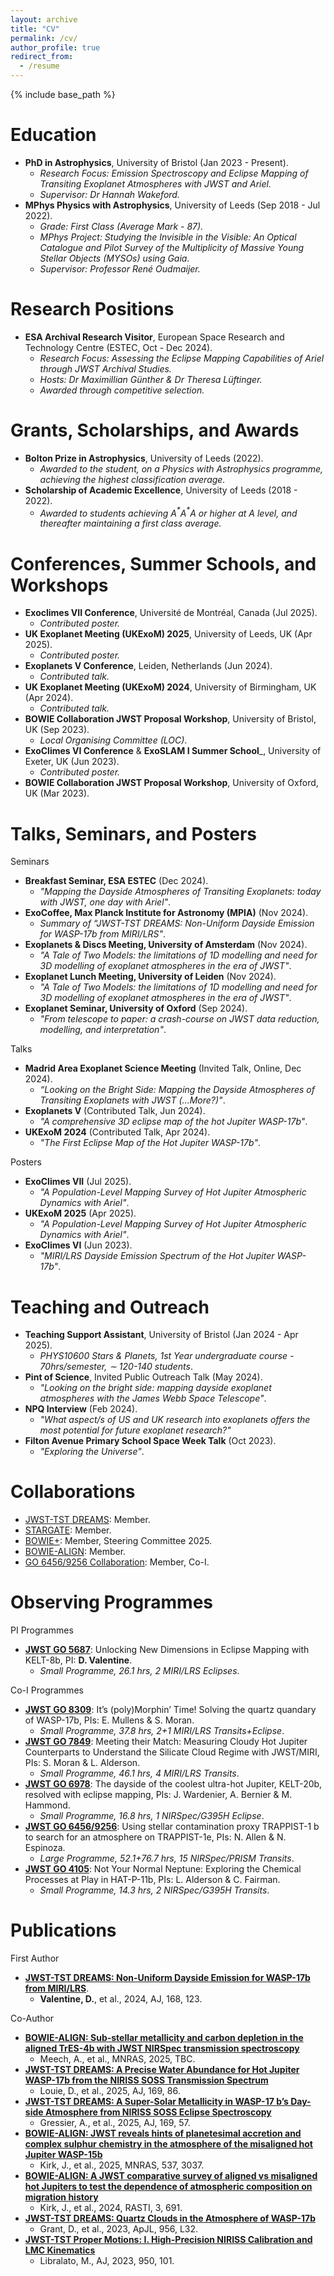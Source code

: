 ```yaml
---
layout: archive
title: "CV"
permalink: /cv/
author_profile: true
redirect_from:
  - /resume
---
```


{% include base_path %}

Education
======
* **PhD in Astrophysics**, University of Bristol (Jan 2023 - Present).
  * _Research Focus: Emission Spectroscopy and Eclipse Mapping of Transiting Exoplanet Atmospheres with JWST and Ariel._
  * _Supervisor: Dr Hannah Wakeford._
* **MPhys Physics with Astrophysics**, University of Leeds (Sep 2018 - Jul 2022).
  * _Grade: First Class (Average Mark - 87)._
  * _MPhys Project: Studying the Invisible in the Visible: An Optical Catalogue and Pilot Survey of the Multiplicity of Massive Young Stellar Objects (MYSOs) using Gaia._
  * _Supervisor: Professor René Oudmaijer._

Research Positions
======
* **ESA Archival Research Visitor**, European Space Research and Technology Centre (ESTEC, Oct - Dec 2024).
  * _Research Focus: Assessing the Eclipse Mapping Capabilities of Ariel through JWST Archival Studies._
  * _Hosts: Dr Maximillian Günther & Dr Theresa Lüftinger._
  * _Awarded through competitive selection._
  
Grants, Scholarships, and Awards
======
* **Bolton Prize in Astrophysics**, University of Leeds (2022).
  * _Awarded to the student, on a Physics with Astrophysics programme, achieving the highest classification average._
* **Scholarship of Academic Excellence**, University of Leeds (2018 - 2022).
  * _Awarded to students achieving A$^*$A$^*$A or higher at A level, and thereafter maintaining a first class average._

Conferences, Summer Schools, and Workshops
======
* **Exoclimes VII Conference**, Université de Montréal, Canada (Jul 2025).
  * _Contributed poster._
* **UK Exoplanet Meeting (UKExoM) 2025**, University of Leeds, UK (Apr 2025).
  * _Contributed poster._
* **Exoplanets V Conference**, Leiden, Netherlands (Jun 2024).
  * _Contributed talk._
* **UK Exoplanet Meeting (UKExoM) 2024**, University of Birmingham, UK (Apr 2024).
  * _Contributed talk._
* **BOWIE Collaboration JWST Proposal Workshop**, University of Bristol, UK (Sep 2023).
  * _Local Organising Committee (LOC)_.
* **ExoClimes VI Conference** & **ExoSLAM I Summer School**_, University of Exeter, UK (Jun 2023).
  * _Contributed poster._
* **BOWIE Collaboration JWST Proposal Workshop**, University of Oxford, UK (Mar 2023).

  
Talks, Seminars, and Posters
======
Seminars
* **Breakfast Seminar, ESA ESTEC** (Dec 2024).
  * _"Mapping the Dayside Atmospheres of Transiting Exoplanets: today with JWST, one day with Ariel"_.
* **ExoCoffee, Max Planck Institute for Astronomy (MPIA)** (Nov 2024).
  * _Summary of “JWST-TST DREAMS: Non-Uniform Dayside Emission for WASP-17b from MIRI/LRS"_.
* **Exoplanets & Discs Meeting, University of Amsterdam** (Nov 2024).
  * _"A Tale of Two Models: the limitations of 1D modelling and need for 3D modelling of exoplanet atmospheres in the era of JWST"_.
* **Exoplanet Lunch Meeting, University of Leiden** (Nov 2024).
  * _"A Tale of Two Models: the limitations of 1D modelling and need for 3D modelling of exoplanet atmospheres in the era of JWST"_.
* **Exoplanet Seminar, University of Oxford** (Sep 2024).
  * _"From telescope to paper: a crash-course on JWST data reduction, modelling, and interpretation"_.

Talks
* **Madrid Area Exoplanet Science Meeting** (Invited Talk, Online, Dec 2024).
  * _“Looking on the Bright Side: Mapping the Dayside Atmospheres of Transiting Exoplanets with JWST (...More?)"_.
* **Exoplanets V** (Contributed Talk, Jun 2024).
  * _"A comprehensive 3D eclipse map of the hot Jupiter WASP-17b"_.
* **UKExoM 2024** (Contributed Talk, Apr 2024).
  * _"The First Eclipse Map of the Hot Jupiter WASP-17b"_.

Posters
* **ExoClimes VII** (Jul 2025).
  * _"A Population-Level Mapping Survey of Hot Jupiter Atmospheric Dynamics with Ariel"_.
* **UKExoM 2025** (Apr 2025).
  * _"A Population-Level Mapping Survey of Hot Jupiter Atmospheric Dynamics with Ariel"_.
* **ExoClimes VI** (Jun 2023).
  * _"MIRI/LRS Dayside Emission Spectrum of the Hot Jupiter WASP-17b"_.

Teaching and Outreach
======
* **Teaching Support Assistant**, University of Bristol (Jan 2024 - Apr 2025).
  * _PHYS10600 Stars & Planets, 1st Year undergraduate course - 70hrs/semester, ∼ 120-140 students_.
* **Pint of Science**, Invited Public Outreach Talk (May 2024).
  * _"Looking on the bright side: mapping dayside exoplanet atmospheres with the James Webb Space Telescope"_.
* **NPQ Interview** (Feb 2024).
  * _"What aspect/s of US and UK research into exoplanets offers the most potential for future exoplanet research?"_
* **Filton Avenue Primary School Space Week Talk** (Oct 2023).
  * _"Exploring the Universe"_.
  
Collaborations
======
* [JWST-TST DREAMS](https://www.stsci.edu/~marel/jwsttelsciteam.html): Member.
* [STARGATE](https://stargatecollaboration.github.io/index.html): Member.
* [BOWIE+](https://bowiecollaboration.github.io): Member, Steering Committee 2025.
* [BOWIE-ALIGN](https://arxiv.org/pdf/2407.03198): Member.
* [GO 6456/9256 Collaboration](https://www.stsci.edu/jwst/science-execution/program-information?id=6456): Member, Co-I.

Observing Programmes
======
PI Programmes
* **[JWST GO 5687](https://www.stsci.edu/jwst/science-execution/program-information?id=5687)**: Unlocking New Dimensions in Eclipse Mapping with KELT-8b, PI: **D. Valentine**.
  * _Small Programme, 26.1 hrs, 2 MIRI/LRS Eclipses_.

Co-I Programmes
* **[JWST GO 8309](https://www.stsci.edu/jwst/science-execution/program-information?id=8309)**: It’s (poly)Morphin’ Time! Solving the quartz quandary of WASP-17b, PIs: E. Mullens & S. Moran.
  * _Small Programme, 37.8 hrs, 2+1 MIRI/LRS Transits+Eclipse_.
* **[JWST GO 7849](https://www.stsci.edu/jwst/science-execution/program-information?id=7849)**: Meeting their Match: Measuring Cloudy Hot Jupiter Counterparts to Understand the Silicate Cloud Regime with JWST/MIRI, PIs: S. Moran & L. Alderson.
  * _Small Programme, 46.1 hrs, 4 MIRI/LRS Transits_.
* **[JWST GO 6978](https://www.stsci.edu/jwst/science-execution/program-information?id=6978)**: The dayside of the coolest ultra-hot Jupiter, KELT-20b, resolved with eclipse mapping, PIs: J. Wardenier, A. Bernier & M. Hammond.
  * _Small Programme, 16.8 hrs, 1 NIRSpec/G395H Eclipse_.
* **[JWST GO 6456/9256](https://www.stsci.edu/jwst/science-execution/program-information?id=6456)**: Using stellar contamination proxy TRAPPIST-1 b to search for an atmosphere on TRAPPIST-1e, PIs: N. Allen & N. Espinoza.
  * _Large Programme, 52.1+76.7 hrs, 15 NIRSpec/PRISM Transits_.
* **[JWST GO 4105](https://www.stsci.edu/jwst/science-execution/program-information?id=4105)**: Not Your Normal Neptune: Exploring the Chemical Processes at Play in HAT-P-11b, PIs: L. Alderson & C. Fairman.
  * _Small Programme, 14.3 hrs, 2 NIRSpec/G395H Transits_.

Publications
======
First Author
* **[JWST-TST DREAMS: Non-Uniform Dayside Emission for WASP-17b from MIRI/LRS](https://arxiv.org/abs/2412.03675)**.
  * **Valentine, D.**, et al., 2024, AJ, 168, 123.

Co-Author
* **[BOWIE-ALIGN: Sub-stellar metallicity and carbon depletion in the aligned TrES-4b with JWST NIRSpec transmission spectroscopy](https://arxiv.org/abs/2503.24280)**
  * Meech, A., et al., MNRAS, 2025, TBC.
* **[JWST-TST DREAMS: A Precise Water Abundance for Hot Jupiter WASP-17b from the NIRISS SOSS Transmission Spectrum](https://arxiv.org/abs/2412.03675)**
  * Louie, D., et al., 2025, AJ, 169, 86.
* **[JWST-TST DREAMS: A Super-Solar Metallicity in WASP-17 b’s Day-side Atmosphere from NIRISS SOSS Eclipse Spectroscopy](https://arxiv.org/abs/2410.08149)**
  * Gressier, A., et al., 2025, AJ, 169, 57.
* **[BOWIE-ALIGN: JWST reveals hints of planetesimal accretion and complex sulphur chemistry in the atmosphere of the misaligned hot Jupiter WASP-15b](https://arxiv.org/abs/2410.08116)**
  * Kirk, J., et al., 2025, MNRAS, 537, 3037.
* **[BOWIE-ALIGN: A JWST comparative survey of aligned vs misaligned hot Jupiters to test the dependence of atmospheric composition on migration history](https://arxiv.org/abs/2407.03198)**
  * Kirk, J., et al., 2024, RASTI, 3, 691.
* **[JWST-TST DREAMS: Quartz Clouds in the Atmosphere of WASP-17b](https://arxiv.org/abs/2310.08637)**
  * Grant, D., et al., 2023, ApJL, 956, L32.
* **[JWST-TST Proper Motions: I. High-Precision NIRISS Calibration and LMC Kinematics](https://arxiv.org/abs/2303.00009)**
  * Libralato, M., AJ, 2023, 950, 101.